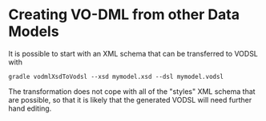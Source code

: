 Creating VO-DML from other Data Models
======================================

It is possible to start with an XML schema that can be transferred to VODSL with 

```shell
gradle vodmlXsdToVodsl --xsd mymodel.xsd --dsl mymodel.vodsl
```

The transformation does not cope with all of the "styles" XML schema that are possible, so that it is likely that
the generated VODSL will need further hand editing.

